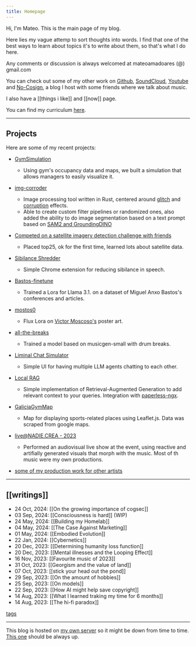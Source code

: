 ```yaml
---
title: Homepage
---
```


Hi, I'm Mateo. This is the main page of my blog.

Here lies my vague attemp to sort thoughts into words. I find that one of the best ways to learn about topics it's to write about them, so that's what I do here.

Any comments or discussion is always welcomed at mateoamadoares (@) gmail.com

You can check out some of my other work on [Github](https://github.com/mateo19182), [SoundCloud](https://soundcloud.com/m19182), [Youtube](https://www.youtube.com/channel/UCEJKcBK7i88Iv3saZy2xuSg) and [No-Cosign](https://no-cosign.m19182.dev/), a blog I host with some friends where we talk about music.

I also have a [[things i like]] and [[now]] page.

You can find my curriculum [here](/data/mateoamadoares-cv.pdf).

---

## Projects

Here are some of my recent projects:

- [GymSimulation](https://github.com/angelbarreiros/GymSimulation/tree/main)
  - Using gym's occupancy data and maps, we built a simulation that allows managers to easily visualize it.

- [img-corroder](https://github.com/mateo19182/img-corroder)
  - Image processing tool written in Rust, centered around [glitch](http://satyarth.me/articles/pixel-sorting/) and [corruption](https://lo.calho.st/posts/image-glitching/) effects.
  - Able to create custom filter pipelines or randomized ones, also added the ability to do image segmentation based on a text prompt based on [SAM2 and GroundingDINO](https://github.com/mateo19182/langSAM)

- [Competed on a satellite imagery detection challenge with friends](https://github.com/Gonzalosilvalde/challenge-reducido)
  - Placed top25, ok for the first time, learned lots about satellite data.

- [Sibilance Shredder](https://github.com/mateo19182/Sibilance_Shredder)
  - Simple Chrome extension for reducing sibilance in speech.

- [Bastos-finetune](https://github.com/mateo19182/bastos-finetune)
  - Trained a Lora for Llama 3.1. on a dataset of Miguel Anxo Bastos's conferences and articles.

- [mostos0](https://huggingface.co/mateo-19182/mosoco)
  - Flux Lora on [Victor Moscoso's](https://en.wikipedia.org/wiki/Victor_Moscoso) poster art.

- [all-the-breaks](https://github.com/mateo19182/all-the-breaks)
  - Trained a model based on musicgen-small with drum breaks.

- [Liminal Chat Simulator](https://github.com/mateo19182/liminal-chat-sim)
  - Simple UI for having multiple LLM agents chatting to each other.

- [Local RAG](https://github.com/mateo19182/localRagLLM)
  - Simple implementation of Retrieval-Augmented Generation to add relevant context to your queries. Integration with [paperless-ngx](https://github.com/paperless-ngx/paperless-ngx).

- [GaliciaGymMap](https://github.com/mateo19182/GaliciaGymMap)
  - Map for displaying sports-related places using Leaflet.js. Data was scraped from google maps.

- [live@NADIE.CREA - 2023](https://youtu.be/xBBow3L3EF8)
  - Performed an audiovisual live show at the event, using reactive and artifially generated visuals that morph with the music. Most of th music were my own productions.

- [some of my production work for other artists](https://www.youtube.com/playlist?list=PLk9jkVju7SB9mhttRU7B594g9OG4PPOUk)

---

## [[writings]]

- 24 Oct, 2024: [[On the growing importance of cogsec]]
- 03 Sep, 2024: [[Consciousness is hard]] (WIP)
- 24 May, 2024: [[Building my Homelab]]
- 04 May, 2024: [[The Case Against Marketing]]
- 01 May, 2024: [[Embodied Evolution]]
- 22 Jan, 2024: [[Cybernetics]]
- 20 Dec, 2023: [[Determining humanity loss function]]
- 20 Dec, 2023: [[Mental illnesses and the Looping Effect]]
- 16 Nov, 2023: [[Favourite music of 2023]]
- 31 Oct, 2023: [[Georgism and the value of land]]
- 07 Oct, 2023: [[stick your head out the pond]]
- 29 Sep, 2023: [[On the amount of hobbies]]
- 25 Sep, 2023: [[On models]]
- 22 Sep, 2023: [[How AI might help save copyright]]
- 14 Aug, 2023: [[What I learned traking my time for 6 months]]
- 14 Aug, 2023: [[The hi-fi paradox]]

[tags](https://blog.m19182.dev/tags/)

---

This blog is hosted on [my own server](https://blog.m19182.dev/writings/Building-my-Homelab) so it might be down from time to time. [This one](https://mateo19182.github.io/) should be always up.
